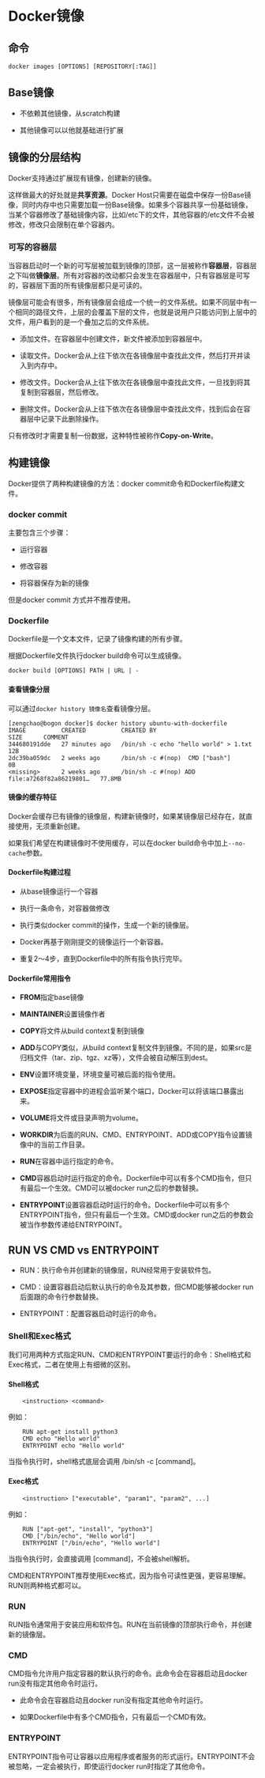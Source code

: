 # Docker镜像

## 命令

```shell
docker images [OPTIONS] [REPOSITORY[:TAG]]
```

## Base镜像

- 不依赖其他镜像，从scratch构建

- 其他镜像可以以他就基础进行扩展

## 镜像的分层结构

Docker支持通过扩展现有镜像，创建新的镜像。

这样做最大的好处就是**共享资源**。Docker Host只需要在磁盘中保存一份Base镜像，同时内存中也只需要加载一份Base镜像。如果多个容器共享一份基础镜像，当某个容器修改了基础镜像内容，比如/etc下的文件，其他容器的/etc文件不会被修改，修改只会限制在单个容器内。

### 可写的容器层

当容器启动时一个新的可写层被加载到镜像的顶部，这一层被称作**容器层**，容器层之下叫做**镜像层**。所有对容器的改动都只会发生在容器层中，只有容器层是可写的，容器层下面的所有镜像层都只是可读的。

镜像层可能会有很多，所有镜像层会组成一个统一的文件系统。如果不同层中有一个相同的路径文件，上层的会覆盖下层的文件，也就是说用户只能访问到上层中的文件，用户看到的是一个叠加之后的文件系统。

- 添加文件。在容器层中创建文件，新文件被添加到容器层中。

- 读取文件。Docker会从上往下依次在各镜像层中查找此文件，然后打开并读入到内存中。

- 修改文件。Docker会从上往下依次在各镜像层中查找此文件，一旦找到将其复制到容器层，然后修改。

- 删除文件。Docker会从上往下依次在各镜像层中查找此文件，找到后会在容器层中记录下此删除操作。

只有修改时才需要复制一份数据，这种特性被称作**Copy-on-Write**。

## 构建镜像

Docker提供了两种构建镜像的方法：docker commit命令和Dockerfile构建文件。

### docker commit

主要包含三个步骤：

- 运行容器

- 修改容器

- 将容器保存为新的镜像

但是docker commit 方式并不推荐使用。

### Dockerfile

Dockerfile是一个文本文件，记录了镜像构建的所有步骤。

根据Dockerfile文件执行docker build命令可以生成镜像。

```shell
docker build [OPTIONS] PATH | URL | -
```

#### 查看镜像分层

可以通过```docker history 镜像名```查看镜像分层。

```shell
[zengchao@bogon docker]$ docker history ubuntu-with-dockerfile
IMAGE          CREATED          CREATED BY                                      SIZE      COMMENT
344680191dde   27 minutes ago   /bin/sh -c echo "hello world" > 1.txt           12B       
2dc39ba059dc   2 weeks ago      /bin/sh -c #(nop)  CMD ["bash"]                 0B        
<missing>      2 weeks ago      /bin/sh -c #(nop) ADD file:a7268f82a86219801…   77.8MB    
```

#### 镜像的缓存特征

Docker会缓存已有镜像的镜像层，构建新镜像时，如果某镜像层已经存在，就直接使用，无须重新创建。

如果我们希望在构建镜像时不使用缓存，可以在docker build命令中加上```--no-cache```参数。

#### Dockerfile构建过程

- 从base镜像运行一个容器

- 执行一条命令，对容器做修改

- 执行类似docker commit的操作，生成一个新的镜像层。

- Docker再基于刚刚提交的镜像运行一个新容器。

- 重复2～4步，直到Dockerfile中的所有指令执行完毕。

#### Dockerfile常用指令

- **FROM**指定base镜像

- **MAINTAINER**设置镜像作者

- **COPY**将文件从build context复制到镜像

- **ADD**与COPY类似，从build context复制文件到镜像。不同的是，如果src是归档文件（tar、zip、tgz、xz等），文件会被自动解压到dest。

- **ENV**设置环境变量，环境变量可被后面的指令使用。

- **EXPOSE**指定容器中的进程会监听某个端口，Docker可以将该端口暴露出来。

- **VOLUME**将文件或目录声明为volume。

- **WORKDIR**为后面的RUN、CMD、ENTRYPOINT、ADD或COPY指令设置镜像中的当前工作目录。

- **RUN**在容器中运行指定的命令。

- **CMD**容器启动时运行指定的命令。Dockerfile中可以有多个CMD指令，但只有最后一个生效。CMD可以被docker run之后的参数替换。

- **ENTRYPOINT**设置容器启动时运行的命令。Dockerfile中可以有多个ENTRYPOINT指令，但只有最后一个生效。CMD或docker run之后的参数会被当作参数传递给ENTRYPOINT。

## RUN VS CMD vs ENTRYPOINT

- RUN：执行命令并创建新的镜像层，RUN经常用于安装软件包。

- CMD：设置容器启动后默认执行的命令及其参数，但CMD能够被docker run后面跟的命令行参数替换。

- ENTRYPOINT：配置容器启动时运行的命令。

### Shell和Exec格式

我们可用两种方式指定RUN、CMD和ENTRYPOINT要运行的命令：Shell格式和Exec格式，二者在使用上有细微的区别。

#### Shell格式

```shell
    <instruction> <command>
```

例如：

```shell
    RUN apt-get install python3
    CMD echo "Hello world"
    ENTRYPOINT echo "Hello world"
```

当指令执行时，shell格式底层会调用 /bin/sh -c [command]。

#### Exec格式

```shell
    <instruction> ["executable", "param1", "param2", ...]
```

例如：

```shell
    RUN ["apt-get", "install", "python3"]
    CMD ["/bin/echo", "Hello world"]
    ENTRYPOINT ["/bin/echo", "Hello world"]
```

当指令执行时，会直接调用 [command]，不会被shell解析。

CMD和ENTRYPOINT推荐使用Exec格式，因为指令可读性更强，更容易理解。RUN则两种格式都可以。

### RUN

RUN指令通常用于安装应用和软件包。RUN在当前镜像的顶部执行命令，并创建新的镜像层。

### CMD

CMD指令允许用户指定容器的默认执行的命令。此命令会在容器启动且docker run没有指定其他命令时运行。

- 此命令会在容器启动且docker run没有指定其他命令时运行。

- 如果Dockerfile中有多个CMD指令，只有最后一个CMD有效。

### ENTRYPOINT

ENTRYPOINT指令可让容器以应用程序或者服务的形式运行。ENTRYPOINT不会被忽略，一定会被执行，即使运行docker run时指定了其他命令。

